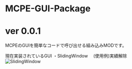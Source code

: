 # MCPE-GUI-Package
# ver 0.0.1

MCPEのGUIを簡単なコードで呼び出せる組み込みMODです。

現在実装されているGUI
・SlidingWindow
　(使用例)実績解除
![SlidingWindow](https://github.com/Innsbluck-Redhat/MCPE-GUI-Packages/blob/master/Images/SlidingWindow.png)